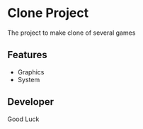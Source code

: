 # Clone Project
The project to make clone of several games

## Features
 * Graphics
 * System

## Developer
 Good Luck
